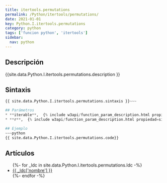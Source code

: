 ```yaml
---
title: itertools.permutations
permalink: /Python/itertools/permutations/
date: 2021-01-01
key: Python.I.itertools.permutations
category: python
tags: ['funcion python', 'itertools']
sidebar: 
  nav: python
---
```


## Descripción
{{site.data.Python.I.itertools.permutations.description }}

## Sintaxis
~~~python
{{ site.data.Python.I.itertools.permutations.sintaxis }}~~~

## Parámetros
* **iterable**,  {% include w3api/function_param_description.html propiedad=site.data.Python.I.itertools.permutations valor="iterable" %}
* **r**,  {% include w3api/function_param_description.html propiedad=site.data.Python.I.itertools.permutations valor="r" %}

## Ejemplo
~~~python
{{ site.data.Python.I.itertools.permutations.code}}
~~~

## Artículos
<ul>
{%- for _ldc in site.data.Python.I.itertools.permutations.ldc -%}
   <li>
       <a href="{{_ldc['url'] }}">{{ _ldc['nombre'] }}</a>
   </li>
{%- endfor -%}
</ul>
